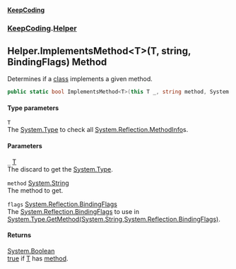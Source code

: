 #### [KeepCoding](index.md 'index')
### [KeepCoding](KeepCoding.md 'KeepCoding').[Helper](Helper.md 'KeepCoding.Helper')
## Helper.ImplementsMethod&lt;T&gt;(T, string, BindingFlags) Method
Determines if a [class](https://docs.microsoft.com/en-us/dotnet/csharp/language-reference/keywords/class 'https://docs.microsoft.com/en-us/dotnet/csharp/language-reference/keywords/class') implements a given method.  
```csharp
public static bool ImplementsMethod<T>(this T _, string method, System.Reflection.BindingFlags flags=System.Reflection.BindingFlags.DeclaredOnly|System.Reflection.BindingFlags.Instance|System.Reflection.BindingFlags.Static|System.Reflection.BindingFlags.Public|System.Reflection.BindingFlags.NonPublic);
```
#### Type parameters
<a name='KeepCoding_Helper_ImplementsMethod_T_(T_string_System_Reflection_BindingFlags)_T'></a>
`T`  
The [System.Type](https://docs.microsoft.com/en-us/dotnet/api/System.Type 'System.Type') to check all [System.Reflection.MethodInfo](https://docs.microsoft.com/en-us/dotnet/api/System.Reflection.MethodInfo 'System.Reflection.MethodInfo')s.
  
#### Parameters
<a name='KeepCoding_Helper_ImplementsMethod_T_(T_string_System_Reflection_BindingFlags)__'></a>
`_` [T](Helper_ImplementsMethod_1jPQTEqCMcLZFdeDLBrCcA.md#KeepCoding_Helper_ImplementsMethod_T_(T_string_System_Reflection_BindingFlags)_T 'KeepCoding.Helper.ImplementsMethod&lt;T&gt;(T, string, System.Reflection.BindingFlags).T')  
The discard to get the [System.Type](https://docs.microsoft.com/en-us/dotnet/api/System.Type 'System.Type').
  
<a name='KeepCoding_Helper_ImplementsMethod_T_(T_string_System_Reflection_BindingFlags)_method'></a>
`method` [System.String](https://docs.microsoft.com/en-us/dotnet/api/System.String 'System.String')  
The method to get.
  
<a name='KeepCoding_Helper_ImplementsMethod_T_(T_string_System_Reflection_BindingFlags)_flags'></a>
`flags` [System.Reflection.BindingFlags](https://docs.microsoft.com/en-us/dotnet/api/System.Reflection.BindingFlags 'System.Reflection.BindingFlags')  
The [System.Reflection.BindingFlags](https://docs.microsoft.com/en-us/dotnet/api/System.Reflection.BindingFlags 'System.Reflection.BindingFlags') to use in [System.Type.GetMethod(System.String,System.Reflection.BindingFlags)](https://docs.microsoft.com/en-us/dotnet/api/System.Type.GetMethod#System_Type_GetMethod_System_String,System_Reflection_BindingFlags_ 'System.Type.GetMethod(System.String,System.Reflection.BindingFlags)').
  
#### Returns
[System.Boolean](https://docs.microsoft.com/en-us/dotnet/api/System.Boolean 'System.Boolean')  
[true](https://docs.microsoft.com/en-us/dotnet/csharp/language-reference/builtin-types/bool 'https://docs.microsoft.com/en-us/dotnet/csharp/language-reference/builtin-types/bool') if [T](Helper_ImplementsMethod_1jPQTEqCMcLZFdeDLBrCcA.md#KeepCoding_Helper_ImplementsMethod_T_(T_string_System_Reflection_BindingFlags)_T 'KeepCoding.Helper.ImplementsMethod&lt;T&gt;(T, string, System.Reflection.BindingFlags).T') has [method](Helper_ImplementsMethod_1jPQTEqCMcLZFdeDLBrCcA.md#KeepCoding_Helper_ImplementsMethod_T_(T_string_System_Reflection_BindingFlags)_method 'KeepCoding.Helper.ImplementsMethod&lt;T&gt;(T, string, System.Reflection.BindingFlags).method').
